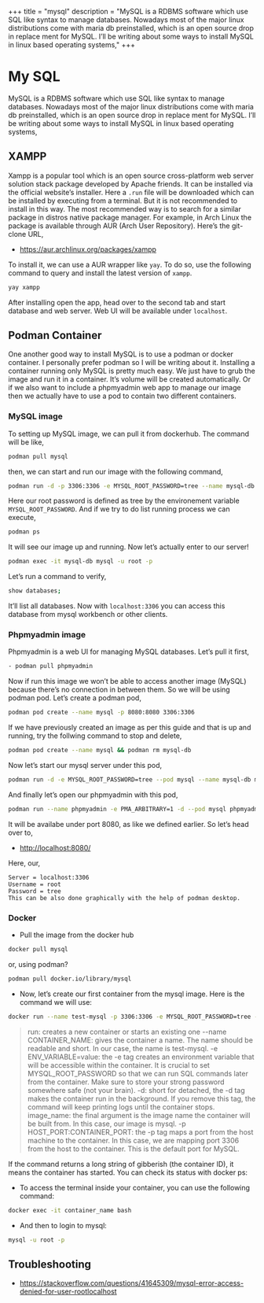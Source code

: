 +++
title = "mysql"
description = "MySQL is a RDBMS software which use SQL like syntax to manage databases. Nowadays most of the major linux distributions come with maria db preinstalled, which is an open source drop in replace ment for MySQL. I’ll be writing about some ways to install MySQL in linux based operating systems,"
+++

# My SQL

MySQL is a RDBMS software which use SQL like syntax to manage databases. Nowadays most of the major linux distributions come with maria db preinstalled, which is an open source drop in replace ment for MySQL. I’ll be writing about some ways to install MySQL in linux based operating systems,

## XAMPP

Xampp is a popular tool which is an open source cross-platform web server solution stack package developed by Apache friends. It can be installed via the official website’s installer. Here a `.run` file will be downloaded which can be installed by executing from a terminal. But it is not recommended to install in this way.
The most recommended way is to search for a similar package in distros native package manager. For example, in Arch Linux the package is available through AUR (Arch User Repository). Here’s the git-clone URL,

- <https://aur.archlinux.org/packages/xampp>

To install it, we can use a AUR wrapper like `yay`. To do so, use the following command to query and install the latest version of `xampp`.

```bash
yay xampp
```

After installing open the app, head over to the second tab and start database and web server. Web UI will be available under `localhost`.

## Podman Container

One another good way to install MySQL is to use a podman or docker container. I personally prefer podman so I will be writing about it. Installing a container running only MySQL is pretty much easy. We just have to grub the image and run it in a container. It’s volume will be created automatically. Or if we also want to include a phpmyadmin web app to manage our image then we actually have to use a pod to contain two different containers.

### MySQL image

To setting up MySQL image, we can pull it from dockerhub. The command will be like,

```bash
podman pull mysql
```

then, we can start and run our image with the following command,

```bash
podman run -d -p 3306:3306 -e MYSQL_ROOT_PASSWORD=tree --name mysql-db mysql:latest
```

Here our root password is defined as tree by the environement variable `MYSQL_ROOT_PASSWORD`.
And if we try to do list running process we can execute,

```bash
podman ps
```

It will see our image up and running. Now let’s actually enter to our server!

```bash
podman exec -it mysql-db mysql -u root -p
```

Let’s run a command to verify,

```bash
show databases;
```

It’ll list all databases.
Now with `localhost:3306` you can access this database from mysql workbench or other clients.

### Phpmyadmin image

Phpmyadmin is a web UI for managing MySQL databases. Let’s pull it first,

```bash
- podman pull phpmyadmin
```

Now if run this image we won’t be able to access another image (MySQL) because there’s no connection in between them. So we will be using podman pod. Let’s create a podman pod,

```bash
podman pod create --name mysql -p 8080:8080 3306:3306
```

If we have previously created an image as per this guide and that is up and running, try the follwing command to stop and delete,

```bash
podman pod create --name mysql && podman rm mysql-db
```

Now let’s start our mysql server under this pod,

```bash
podman run -d -e MYSQL_ROOT_PASSWORD=tree --pod mysql --name mysql-db mysql:latest
```

And finally let’s open our phpmyadmin with this pod,

```bash
podman run --name phpmyadmin -e PMA_ARBITRARY=1 -d --pod mysql phpmyadmin

```

It will be availabe under port 8080, as like we defined earlier. So let’s head over to,

- <http://localhost:8080/>

Here, our,

```text
Server = localhost:3306
Username = root
Password = tree
This can be also done graphically with the help of podman desktop.
```

### Docker

- Pull the image from the docker hub

```bash
docker pull mysql
```

or, using podman?

```bash
podman pull docker.io/library/mysql
```

- Now, let’s create our first container from the mysql image. Here is the command we will use:

```bash
docker run --name test-mysql -p 3306:3306 -e MYSQL_ROOT_PASSWORD=tree -d mysql
```

> run: creates a new container or starts an existing one
> --name CONTAINER_NAME: gives the container a name. The name should be readable and short. In our case, the name is test-mysql.
> -e ENV_VARIABLE=value: the -e tag creates an environment variable that will be accessible within the container. It is crucial to set MYSQL_ROOT_PASSWORD so that we can run SQL commands later from the container. Make sure to store your strong password somewhere safe (not your brain).
> -d: short for detached, the -d tag makes the container run in the background. If you remove this tag, the command will keep printing logs until the container stops.
> image_name: the final argument is the image name the container will be built from. In this case, our image is mysql.
> -p HOST_PORT:CONTAINER_PORT: the -p tag maps a port from the host machine to the container. In this case, we are mapping port 3306 from the host to the container. This is the default port for MySQL.

If the command returns a long string of gibberish (the container ID), it means the container has started. You can check its status with docker ps:

- To access the terminal inside your container, you can use the following command:

```bash
docker exec -it container_name bash
```

- And then to login to mysql:

```bash
mysql -u root -p
```

## Troubleshooting

- <https://stackoverflow.com/questions/41645309/mysql-error-access-denied-for-user-rootlocalhost>

